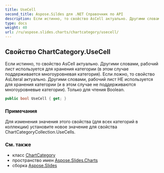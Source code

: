 ```yaml
---  
title: UseCell
second_title: Aspose.Sildes для .NET Справочник по API  
description: Если истинно, то свойство AsCell актуально. Другими словами, рабочий лист используется для хранения категории в этом случае поддерживается многоуровневая категория. Если ложно, то свойство AsLiteral актуально. Другими словами, рабочий лист НЕ используется для хранения категории и в этом случае не поддерживаются многоуровневые категории. Только для чтения Boolean.
type: docs  
weight: 40  
url: /ru/aspose.slides.charts/chartcategory/usecell/
---  
```


## Свойство ChartCategory.UseCell  

Если истинно, то свойство AsCell актуально. Другими словами, рабочий лист используется для хранения категории (в этом случае поддерживается многоуровневая категория). Если ложно, то свойство AsLiteral актуально. Другими словами, рабочий лист НЕ используется для хранения категории (и в этом случае не поддерживаются многоуровневые категории). Только для чтения Boolean.  

```csharp  
public bool UseCell { get; }  
```  

### Примечания  

Для изменения значения этого свойства (для всех категорий в коллекции) установите новое значение для свойства ChartCategoryCollection.UseCells.  

### См. также  

* класс [ChartCategory](../../chartcategory)  
* пространство имен [Aspose.Slides.Charts](../../chartcategory)  
* сборка [Aspose.Slides](../../../)  

<!-- НЕ РЕДАКТИРОВАТЬ: сгенерировано xmldocmd для Aspose.Slides.dll -->  